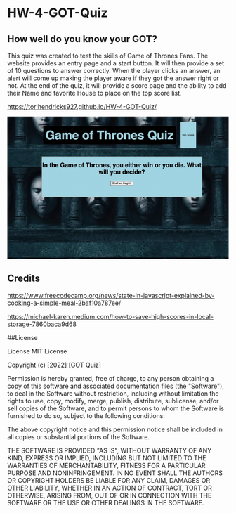 # HW-4-GOT-Quiz

## How well do you know your GOT?
This quiz was created to test the skills of Game of Thrones Fans. The website provides an entry page and a start button. It will then provide a set of 10 questions to answer correctly. When the player clicks an answer, an alert will come up making the player aware if they got the answer right or not. At the end of the quiz, it will provide a score page and the ability to add their Name and favorite House to place on the top score list. 

https://torihendricks927.github.io/HW-4-GOT-Quiz/



![Alt Text](./assets/Screen%20Shot%202022-03-30%20at%208.17.39%20PM.jpg)

## Credits

https://www.freecodecamp.org/news/state-in-javascript-explained-by-cooking-a-simple-meal-2baf10a787ee/

https://michael-karen.medium.com/how-to-save-high-scores-in-local-storage-7860baca9d68

##License

License
MIT License

Copyright (c) [2022] [GOT Quiz]

Permission is hereby granted, free of charge, to any person obtaining a copy of this software and associated documentation files (the "Software"), to deal in the Software without restriction, including without limitation the rights to use, copy, modify, merge, publish, distribute, sublicense, and/or sell copies of the Software, and to permit persons to whom the Software is furnished to do so, subject to the following conditions:

The above copyright notice and this permission notice shall be included in all copies or substantial portions of the Software.

THE SOFTWARE IS PROVIDED "AS IS", WITHOUT WARRANTY OF ANY KIND, EXPRESS OR IMPLIED, INCLUDING BUT NOT LIMITED TO THE WARRANTIES OF MERCHANTABILITY, FITNESS FOR A PARTICULAR PURPOSE AND NONINFRINGEMENT. IN NO EVENT SHALL THE AUTHORS OR COPYRIGHT HOLDERS BE LIABLE FOR ANY CLAIM, DAMAGES OR OTHER LIABILITY, WHETHER IN AN ACTION OF CONTRACT, TORT OR OTHERWISE, ARISING FROM, OUT OF OR IN CONNECTION WITH THE SOFTWARE OR THE USE OR OTHER DEALINGS IN THE SOFTWARE.